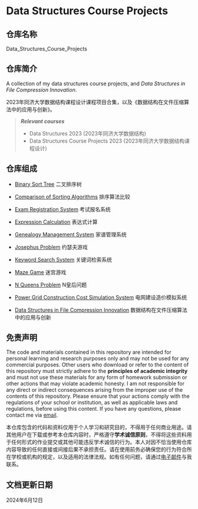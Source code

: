 # Data Structures Course Projects

## 仓库名称

Data_Structures_Course_Projects

## 仓库简介

A collection of my data structures course projects, and *Data Structures in File Compression Innovation*.

2023年同济大学数据结构课程设计课程项目合集，以及《数据结构在文件压缩算法中的应用与创新》。

> ***Relevant courses***
> * Data Structures 2023 (2023年同济大学数据结构)
> * Data Structures Course Projects 2023 (2023年同济大学数据结构课程设计)

## 仓库组成

* [Binary Sort Tree](Binary_Sort_Tree)
二叉排序树

* [Comparison of Sorting Algorithms](Comparison_of_Sorting_Algorithms)
排序算法比较

* [Exam Registration System](Exam_Registration_System)
考试报名系统

* [Expression Calculation](Expression_Calculation)
表达式计算

* [Genealogy Management System](Genealogy_Management_System)
家谱管理系统

* [Josephus Problem](Josephus_Problem)
约瑟夫游戏

* [Keyword Search System](Keyword_Search_System)
关键词检索系统

* [Maze Game](Maze_Game)
迷宫游戏

* [N Queens Problem](N_Queens_Problem)
N皇后问题

* [Power Grid Construction Cost Simulation System](Power_Grid_Construction_Cost_Simulation_System)
电网建设造价模拟系统

* [Data Structures in File Compression Innovation](Data_Structures_in_File_Compression_Innovation.pdf)
数据结构在文件压缩算法中的应用与创新

## 免责声明

The code and materials contained in this repository are intended for personal learning and research purposes only and may not be used for any commercial purposes. Other users who download or refer to the content of this repository must strictly adhere to the **principles of academic integrity** and must not use these materials for any form of homework submission or other actions that may violate academic honesty. I am not responsible for any direct or indirect consequences arising from the improper use of the contents of this repository. Please ensure that your actions comply with the regulations of your school or institution, as well as applicable laws and regulations, before using this content. If you have any questions, please contact me via [email](mailto:minmuslin@outlook.com).

本仓库包含的代码和资料仅用于个人学习和研究目的，不得用于任何商业用途。请其他用户在下载或参考本仓库内容时，严格遵守**学术诚信原则**，不得将这些资料用于任何形式的作业提交或其他可能违反学术诚信的行为。本人对因不恰当使用仓库内容导致的任何直接或间接后果不承担责任。请在使用前务必确保您的行为符合所在学校或机构的规定，以及适用的法律法规。如有任何问题，请通过[电子邮件](mailto:minmuslin@outlook.com)与我联系。

## 文档更新日期

2024年6月12日
